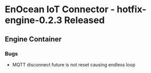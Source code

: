 # EnOcean IoT Connector - hotfix-engine-0.2.3 Released

## Engine Container

### Bugs

- MQTT disconnect future is not reset causing endless loop

